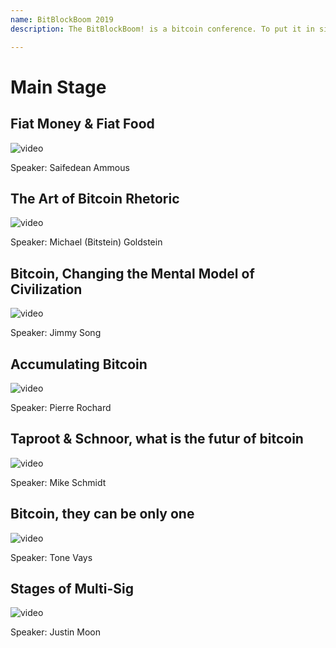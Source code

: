 ```yaml
--- 
name: BitBlockBoom 2019
description: The BitBlockBoom! is a bitcoin conference. To put it in simple terms this conference is only for people who are interested in Bitcoin. Attendees range from people highly known and heavily involved in Bitcoin, to people who are just trying to learn what bitcoin is all about. You will not find anyone shilling shitcoins or NFTs. This is a True Bitcoin Conference. BitBlockBoom has created a wonderful atmosphere to meet and discuss bitcoin with the speakers and other bitcoiners. 

---
```


# Main Stage

## Fiat Money & Fiat Food

![video](https://youtu.be/ZnvAYDEUVlg)

Speaker: Saifedean Ammous

## The Art of Bitcoin Rhetoric

![video](https://youtu.be/PBAuHv5cPl8)

Speaker: Michael (Bitstein) Goldstein

## Bitcoin, Changing the Mental Model of Civilization

![video](https://youtu.be/qF0qRC3HdIc)

Speaker: Jimmy Song

## Accumulating Bitcoin

![video](https://youtu.be/iZookoWXQec)

Speaker: Pierre Rochard

## Taproot & Schnoor, what is the futur of bitcoin

![video](https://youtu.be/yWEbIkytDJs)

Speaker: Mike Schmidt

## Bitcoin, they can be only one

![video](https://youtu.be/QWaCr_tKjRk)

Speaker: Tone Vays

## Stages of Multi-Sig

![video](https://youtu.be/xrReq7V7oJU)

Speaker: Justin Moon
